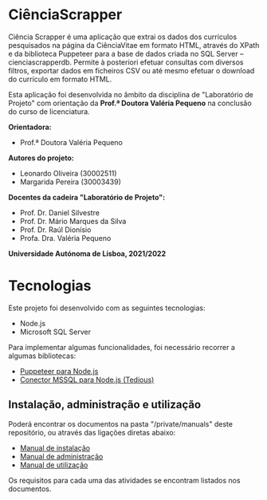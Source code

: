 # CiênciaScrapper

Ciência Scrapper é uma aplicação que extrai os dados dos currículos pesquisados na página da CiênciaVitae em formato HTML, através do XPath e da biblioteca Puppeteer para a base de dados criada no SQL Server – cienciascrapperdb. Permite à posteriori efetuar consultas com diversos filtros, exportar dados em ficheiros CSV ou até mesmo efetuar o download do currículo em formato HTML.

Esta aplicação foi desenvolvida no âmbito da disciplina de "Laboratório de Projeto" com orientação da **Prof.ª Doutora Valéria Pequeno** na conclusão do curso de licenciatura.

**Orientadora:**
 - Prof.ª Doutora Valéria Pequeno

**Autores do projeto:**

 - Leonardo Oliveira (30002511)
 - Margarida Pereira (30003439)

**Docentes da cadeira "Laboratório de Projeto":**

 - Prof. Dr. Daniel Silvestre
 - Prof. Dr. Mário Marques da Silva
 - Prof. Dr. Raúl Dionísio
 - Profa. Dra. Valéria Pequeno

**Universidade Autónoma de Lisboa, 2021/2022**

# Tecnologias

Este projeto foi desenvolvido com as seguintes tecnologias:

 - Node.js
 - Microsoft SQL Server

Para implementar algumas funcionalidades, foi necessário recorrer a algumas bibliotecas:

 - [Puppeteer para Node.js](https://github.com/puppeteer/puppeteer)
 - [Conector MSSQL para Node.js (Tedious)](https://github.com/tediousjs/node-mssql)

## Instalação, administração e utilização

Poderá encontrar os documentos na pasta "/private/manuals" deste repositório, ou através das ligações diretas abaixo:

 - [Manual de instalação](https://github.com/leotome/cienciascrapper/blob/master/private/manuals/instalacao.pdf)
 - [Manual de administração](https://github.com/leotome/cienciascrapper/blob/master/private/manuals/administracao.pdf)
 - [Manual de utilização](https://github.com/leotome/cienciascrapper/blob/master/private/manuals/utilizacao.pdf)

Os requisitos para cada uma das atividades se encontram listados nos documentos.

